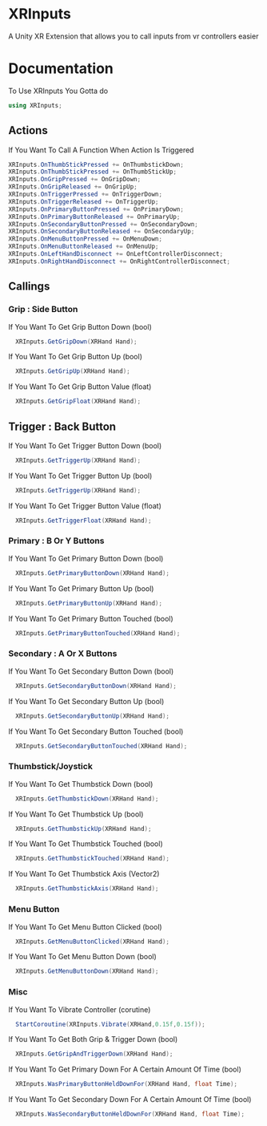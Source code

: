 # XRInputs
A Unity XR Extension that allows you to call inputs from vr controllers easier


# Documentation


To Use XRInputs You Gotta do 
```csharp
using XRInputs;
```

## Actions
If You Want To Call A Function When Action Is Triggered
```csharp
XRInputs.OnThumbStickPressed += OnThumbstickDown;
XRInputs.OnThumbStickPressed += OnThumbStickUp;
XRInputs.OnGripPressed += OnGripDown;
XRInputs.OnGripReleased += OnGripUp;
XRInputs.OnTriggerPressed += OnTriggerDown;
XRInputs.OnTriggerReleased += OnTriggerUp;
XRInputs.OnPrimaryButtonPressed += OnPrimaryDown;
XRInputs.OnPrimaryButtonReleased += OnPrimaryUp;
XRInputs.OnSecondaryButtonPressed += OnSecondaryDown;
XRInputs.OnSecondaryButtonReleased += OnSecondaryUp;
XRInputs.OnMenuButtonPressed += OnMenuDown;
XRInputs.OnMenuButtonReleased += OnMenuUp;
XRInputs.OnLeftHandDisconnect += OnLeftControllerDisconnect;
XRInputs.OnRightHandDisconnect += OnRightControllerDisconnect;
```

## Callings

### Grip : Side Button

If You Want To Get Grip Button Down (bool)
```csharp
  XRInputs.GetGripDown(XRHand Hand);
```
If You Want To Get Grip Button Up (bool)
```csharp
  XRInputs.GetGripUp(XRHand Hand);
```
If You Want To Get Grip Button Value (float)
```csharp
  XRInputs.GetGripFloat(XRHand Hand);
```
## Trigger : Back Button

If You Want To Get Trigger Button Down (bool)
```csharp
  XRInputs.GetTriggerUp(XRHand Hand);
```
If You Want To Get Trigger Button Up (bool)
```csharp
  XRInputs.GetTriggerUp(XRHand Hand);
```
If You Want To Get Trigger Button Value (float)
```csharp
  XRInputs.GetTriggerFloat(XRHand Hand);
```
### Primary : B Or Y Buttons

If You Want To Get Primary Button Down (bool)
```csharp
  XRInputs.GetPrimaryButtonDown(XRHand Hand);
```
If You Want To Get Primary Button Up (bool)
```csharp
  XRInputs.GetPrimaryButtonUp(XRHand Hand);
```
If You Want To Get Primary Button Touched (bool)
```csharp
  XRInputs.GetPrimaryButtonTouched(XRHand Hand);
```
### Secondary : A Or X Buttons

If You Want To Get Secondary Button Down (bool)
```csharp
  XRInputs.GetSecondaryButtonDown(XRHand Hand);
```
If You Want To Get Secondary Button Up (bool)
```csharp
  XRInputs.GetSecondaryButtonUp(XRHand Hand);
```
If You Want To Get Secondary Button Touched (bool)
```csharp
  XRInputs.GetSecondaryButtonTouched(XRHand Hand);
```
### Thumbstick/Joystick

If You Want To Get Thumbstick Down (bool)
```csharp
  XRInputs.GetThumbstickDown(XRHand Hand);
```
If You Want To Get Thumbstick Up (bool)
```csharp
  XRInputs.GetThumbstickUp(XRHand Hand);
```
If You Want To Get Thumbstick Touched (bool)
```csharp
  XRInputs.GetThumbstickTouched(XRHand Hand);
```
If You Want To Get Thumbstick Axis (Vector2)
```csharp
  XRInputs.GetThumbstickAxis(XRHand Hand);
```

### Menu Button
If You Want To Get Menu Button Clicked (bool)
```csharp
  XRInputs.GetMenuButtonClicked(XRHand Hand);
```
If You Want To Get Menu Button Down (bool)
```csharp
  XRInputs.GetMenuButtonDown(XRHand Hand);
```

### Misc

If You Want To Vibrate Controller (corutine)
```csharp
  StartCoroutine(XRInputs.Vibrate(XRHand,0.15f,0.15f));
```

If You Want To Get Both Grip & Trigger Down (bool)
```csharp
  XRInputs.GetGripAndTriggerDown(XRHand Hand);
```

If You Want To Get Primary Down For A Certain Amount Of Time (bool)
```csharp
  XRInputs.WasPrimaryButtonHeldDownFor(XRHand Hand, float Time);
```

If You Want To Get Secondary Down For A Certain Amount Of Time (bool)
```csharp
  XRInputs.WasSecondaryButtonHeldDownFor(XRHand Hand, float Time);
```

